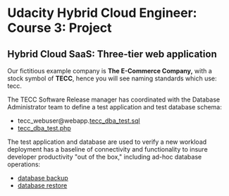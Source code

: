 # Udacity Hybrid Cloud Engineer: Course 3: Project
## Hybrid Cloud SaaS: Three-tier web application

Our fictitious example company is **The E-Commerce Company,** with a stock symbol of **TECC**, hence you will see naming standards which use: tecc.

The TECC Software Release manager has coordinated with the Database Administrator team to define a test application and test database schema:

- tecc_webuser@webapp.[tecc_dba_test.sql](tecc_dba_test.sql)
- [tecc_dba_test.php](tecc_dba_test.php)

The test application and database are used to verify a new workload deployment has a baseline of connectivity and functionality to insure developer productivity "out of the box," including ad-hoc database operations:

- [database backup](MySQL_backup_file.sh.txt)
- [database restore](MySQL_restore.sh.txt)
